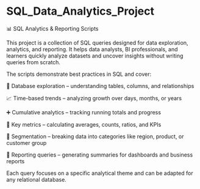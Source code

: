 # SQL_Data_Analytics_Project
📊 SQL Analytics & Reporting Scripts

This project is a collection of SQL queries designed for data exploration, analytics, and reporting.
It helps data analysts, BI professionals, and learners quickly analyze datasets and uncover insights without writing queries from scratch.

The scripts demonstrate best practices in SQL and cover:

🔎 Database exploration – understanding tables, columns, and relationships

📈 Time-based trends – analyzing growth over days, months, or years

➕ Cumulative analytics – tracking running totals and progress

🧮 Key metrics – calculating averages, counts, ratios, and KPIs

🧩 Segmentation – breaking data into categories like region, product, or customer group

📑 Reporting queries – generating summaries for dashboards and business reports

Each query focuses on a specific analytical theme and can be adapted for any relational database.
